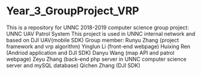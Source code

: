 # Year_3_GroupProject_VRP
This is a repository for UNNC 2018-2019 computer science group project: UNNC UAV Patrol System
This project is used in UNNC internal network and based on DJI UAV(mobile SDK)
Group member:
              Runyu Zhang  (project framework and vrp algorithm)
              Yinglun Li   (front-end webpage)
              Huixing Ren  (Andriod application and DJI SDK)
              Danyu Wang   (map API and patrol webpage)
              Zeyu Zhang   (back-end php server in UNNC computer science server and mySQL database)
              Qichen Zhang (DJI SDK)

